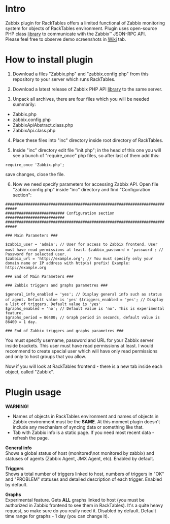 # Intro
Zabbix plugin for RackTables offers a limited functional of Zabbix monitoring system for objects of RackTables environment.
Plugin uses open-source PHP class [library](https://github.com/confirm/PhpZabbixApi) to communicate with the Zabbix™ JSON-RPC API.  
Please feel free to observe demo screenshots in [Wiki](https://github.com/skilsara/zabbix-plugin-for-racktables/wiki) tab.

# How to install plugin
1) Download a files "Zabbix.php" and "zabbix.config.php" from this repository to your server which runs RackTables.

2) Download a latest release of Zabbix PHP API [library](https://github.com/confirm/PhpZabbixApi/releases/latest) to the same server.

3) Unpack all archives, there are four files which you will be needed summarily:
- Zabbix.php
- zabbix.config.php
- ZabbixApiAbstract.class.php
- ZabbixApi.class.php

4) Place these files into "inc" directory inside root directory of RackTables.

5) Inside "inc" directory edit file "init.php"; in the head of this one you will see a bunch of "require_once" php files, so after last of them add this:

`require_once 'Zabbix.php';`

save changes, close the file.

6) Now we need specify parameters for accessing Zabbix API. Open file "zabbix.config.php" inside "inc" directory and find "Configuration section":

`###########################################################################`                        
`########################## Configuration section ##########################`                            
`###########################################################################`                            

`### Main Parameters ###`

`$zabbix_user = 'admin'; // User for access to Zabbix frontend. User must have read permissions at least.`
`$zabbix_password = 'password'; // Password for selected user.`                                                
`$zabbix_url = 'http://example.org'; // You must specify only your domain name or IP address with http(s) prefix! Example: http://example.org`

`### End of Main Parameters ###`

`### Zabbix triggers and graphs parametres ###`

`$general_info_enabled = 'yes'; // Display general info such as status of agent. Default value is 'yes'`
`$triggers_enabled = 'yes'; // Display a list of triggers. Default value is 'yes'`                             
`$graphs_enabled = 'no'; // Default value is 'no'. This is experimental feature.`                                    
`$graphs_period = 86400; // Graph period in seconds, default value is 86400 = 1 day.`

`### End of Zabbix triggers and graphs parametres ###`

You must specify username, password and URL for your Zabbix server inside brackets. This user must have read permissions at least. I would recommend to create special user which will have only read permissions and only to host groups that you allow.

Now if you will look at RackTables frontend - there is a new tab inside each object, called "Zabbix".

# Plugin usage
**WARNING!**

- Names of objects in RackTables environment and names of objects in Zabbix environment must be the **SAME**. At this moment plugin doesn't include any mechanism of syncing data or something like that.
- Tab with Zabbix info is a static page. If you need most recent data - refresh the page.

**General info**                                                                                                                                                                                                                      
Shows a global status of host (monitored\not monitored by zabbix) and statuses of agents (Zabbix Agent, JMX Agent, etc). Enabled by default.       

**Triggers**                                                                                                                      
Shows a total number of triggers linked to host, numbers of triggers in "OK" and "PROBLEM" statuses and detailed description of each trigger. Enabled by default.        

**Graphs**                                                                                                                      
Experimental feature. Gets **ALL** graphs linked to host (you must be authorized in Zabbix frontend to see them in RackTables). It's a quite heavy request, so make sure do you really need it. Disabled by default. Default time range for graphs - 1 day (you can change it).
